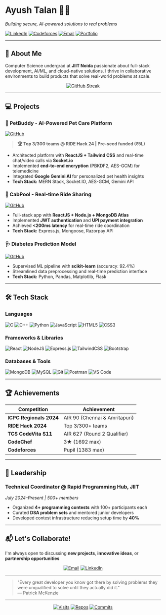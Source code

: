 # Ayush Talan 👨‍💻  
*Building secure, AI-powered solutions to real problems*  

[![LinkedIn](https://img.shields.io/badge/-CONNECT-blue?style=for-the-badge&logo=linkedin&logoColor=white)](https://linkedin.com/in/ayushtalan)
[![Codeforces](https://img.shields.io/badge/-CODEFORCES-1f8acb?style=for-the-badge&logo=codeforces&logoColor=white)](https://codeforces.com/profile/AyushTalan)
[![Email](https://img.shields.io/badge/-EMAIL%20ME-c14438?style=for-the-badge&logo=gmail&logoColor=white)](mailto:iamayushtalan@gmail.com)
[![Portfolio](https://img.shields.io/badge/%F0%9F%93%88-MY%20PORTFOLIO-9cf?style=for-the-badge)](https://ayushtalan.github.io)

---

## 🚀 About Me  
Computer Science undergrad at **JIIT Noida** passionate about full-stack development, AI/ML, and cloud-native solutions. I thrive in collaborative environments to build products that solve real-world problems at scale.  

<div align="center">
  
[![GitHub Streak](https://streak-stats.demolab.com?user=talanayush&theme=radical&border_radius=5&date_format=j%20M%5B%20Y%5D)](https://git.io/streak-stats)

</div>

---

## 💻 Projects  

### 🐾 PetBuddy - AI-Powered Pet Care Platform  

[![GitHub](https://img.shields.io/badge/%F0%9F%93%81-GITHUB%20REPO-lightgrey?style=flat)](https://github.com/companionconnect-pvt/petbuddy)  
> **🏆 Top 3/300 teams @ RIDE Hack 24 | Pre-seed funded (₹5L)**  
- Architected platform with **ReactJS + Tailwind CSS** and real-time chat/video calls via **Socket.io**  
- Implemented **end-to-end encryption** (PBKDF2, AES-GCM) for telemedicine  
- Integrated **Google Gemini AI** for personalized pet health insights  
- **Tech Stack:** MERN Stack, Socket.IO, AES-GCM, Gemini API  

### 🚕 CabPool - Real-time Ride Sharing  
[![GitHub](https://img.shields.io/badge/%F0%9F%93%81-GITHUB%20REPO-lightgrey?style=flat)](https://github.com/talanayush/CabPool)  
- Full-stack app with **ReactJS + Node.js + MongoDB Atlas**  
- Implemented **JWT authentication** and **UPI payment integration**  
- Achieved **<200ms latency** for real-time ride coordination  
- **Tech Stack:** Express.js, Mongoose, Razorpay API  

### 🩺 Diabetes Prediction Model  
[![GitHub](https://img.shields.io/badge/%F0%9F%93%81-GITHUB%20REPO-lightgrey?style=flat)](https://github.com/talanayush/diabetes-prediction)  
- Supervised ML pipeline with **scikit-learn** (accuracy: 92.4%)  
- Streamlined data preprocessing and real-time prediction interface  
- **Tech Stack:** Python, Pandas, Matplotlib, Flask  

---

## 🛠️ Tech Stack  

### **Languages**  
![C](https://img.shields.io/badge/c-%2300599C.svg?style=for-the-badge&logo=c&logoColor=white)
![C++](https://img.shields.io/badge/c++-%2300599C.svg?style=for-the-badge&logo=c%2B%2B&logoColor=white)
![Python](https://img.shields.io/badge/python-3670A0?style=for-the-badge&logo=python&logoColor=ffdd54)
![JavaScript](https://img.shields.io/badge/javascript-%23323330.svg?style=for-the-badge&logo=javascript&logoColor=%23F7DF1E)
![HTML5](https://img.shields.io/badge/html5-%23E34F26.svg?style=for-the-badge&logo=html5&logoColor=white)
![CSS3](https://img.shields.io/badge/css3-%231572B6.svg?style=for-the-badge&logo=css3&logoColor=white)

### **Frameworks & Libraries**  
![React](https://img.shields.io/badge/react-%2320232a.svg?style=for-the-badge&logo=react&logoColor=%2361DAFB)
![NodeJS](https://img.shields.io/badge/node.js-6DA55F?style=for-the-badge&logo=node.js&logoColor=white)
![Express.js](https://img.shields.io/badge/express.js-%23404d59.svg?style=for-the-badge&logo=express&logoColor=%2361DAFB)
![TailwindCSS](https://img.shields.io/badge/tailwindcss-%2338B2AC.svg?style=for-the-badge&logo=tailwind-css&logoColor=white)
![Bootstrap](https://img.shields.io/badge/bootstrap-%23563D7C.svg?style=for-the-badge&logo=bootstrap&logoColor=white)

### **Databases & Tools**  
![MongoDB](https://img.shields.io/badge/MongoDB-%234ea94b.svg?style=for-the-badge&logo=mongodb&logoColor=white)
![MySQL](https://img.shields.io/badge/mysql-%2300f.svg?style=for-the-badge&logo=mysql&logoColor=white)
![Git](https://img.shields.io/badge/git-%23F05033.svg?style=for-the-badge&logo=git&logoColor=white)
![Postman](https://img.shields.io/badge/Postman-FF6C37?style=for-the-badge&logo=postman&logoColor=white)
![VS Code](https://img.shields.io/badge/VS%20Code-0078d7.svg?style=for-the-badge&logo=visual-studio-code&logoColor=white)

---

## 🏆 Achievements  

<div align="center">

| Competition                          | Achievement                          |
|--------------------------------------|--------------------------------------|
| **ICPC Regionals 2024**              | AIR 90 (Chennai & Amritapuri)        |
| **RIDE Hack 2024**                   | Top 3/300+ teams                     |
| **TCS CodeVita S11**                 | AIR 627 (Round 2 Qualifier)          |
| **CodeChef**                         | 3★ (1692 max)                        |
| **Codeforces**                       | Pupil (1383 max)                     |

</div>

---

## 👥 Leadership  
### **Technical Coordinator @ Rapid Programming Hub, JIIT**  
*July 2024–Present | 500+ members*  
- Organized **4+ programming contests** with 100+ participants each  
- Curated **DSA problem sets** and mentored junior developers  
- Developed contest infrastructure reducing setup time by **40%**  

---

## 📬 Let's Collaborate!  
I'm always open to discussing **new projects**, **innovative ideas**, or **partnership opportunities**  

<div align="center">
  
[![Email](https://img.shields.io/badge/iamayushtalan@gmail.com-%23D14836?style=for-the-badge&logo=gmail&logoColor=white)](mailto:iamayushtalan@gmail.com)
[![LinkedIn](https://img.shields.io/badge/Connect%20on%20LinkedIn-%230077B5?style=for-the-badge&logo=linkedin&logoColor=white)](https://linkedin.com/in/ayushtalan)

</div>

---

> "Every great developer you know got there by solving problems they were unqualified to solve until they actually did it."  
> — Patrick McKenzie

---

<div align="center">
  
[![Visits](https://komarev.com/ghpvc/?username=talanayush&color=dc143c&style=flat-square)](https://github.com/talanayush)
[![Repos](https://badges.pufler.dev/repos/talanayush?color=blue&style=flat-square)](https://github.com/talanayush?tab=repositories)
[![Commits](https://badges.pufler.dev/commits/monthly/talanayush?color=green&style=flat-square)](https://github.com/talanayush)

</div>
